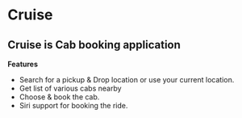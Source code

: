 # Cruise

Cruise is Cab booking application
---

**Features**

* Search for a pickup & Drop location or use your current location.
* Get list of various cabs nearby
* Choose & book the cab. 
* Siri support for booking the ride.
